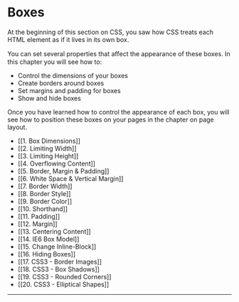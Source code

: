 # Boxes

At the beginning of this section on CSS, you saw how CSS treats each HTML element as if it lives in its own box.

You can set several properties that aﬀect the appearance of these boxes. In this chapter you will see how to:
- Control the dimensions of your boxes
- Create borders around boxes
- Set margins and padding for boxes
- Show and hide boxes

Once you have learned how to control the appearance of each box, you will see how to position these boxes on your pages in the chapter on page layout.

- [[1. Box Dimensions]]
- [[2. Limiting Width]]
- [[3. Limiting Height]]
- [[4. Overflowing Content]]
- [[5. Border, Margin & Padding]]
- [[6. White Space & Vertical Margin]]
- [[7. Border Width]]
- [[8. Border Style]]
- [[9. Border Color]]
- [[10. Shorthand]]
- [[11. Padding]]
- [[12. Margin]]
- [[13. Centering Content]]
- [[14. IE6 Box Model]]
- [[15. Change Inline-Block]]
- [[16. Hiding Boxes]]
- [[17. CSS3 - Border Images]]
- [[18. CSS3 - Box Shadows]]
- [[19. CSS3 - Rounded Corners]]
- [[20. CSS3 - Elliptical Shapes]]

---
